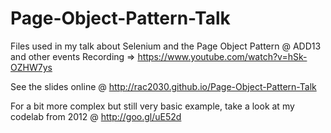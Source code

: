 Page-Object-Pattern-Talk
========================

Files used in my talk about Selenium and the Page Object Pattern @ ADD13 and other events
Recording => https://www.youtube.com/watch?v=hSk-OZHW7ys 

See the slides online @ http://rac2030.github.io/Page-Object-Pattern-Talk

For a bit more complex but still very basic example, take a look at my codelab from 2012 @ http://goo.gl/uE52d
